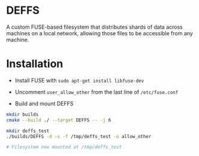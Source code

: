 # DEFFS
A custom FUSE-based filesystem that distributes shards of data across machines
on a local network, allowing those files to be accessible from any machine.

# Installation
- Install FUSE with `sudo apt-get install libfuse-dev`

- Uncomment `user_allow_other` from the last line of `/etc/fuse.conf`

- Build and mount DEFFS

```bash
mkdir builds
cmake --build ./ --target DEFFS -- -j 6

mkdir deffs_test
./builds/DEFFS -d -s -f /tmp/deffs_test -o allow_other

# Filesystem now mounted at /tmp/deffs_test
```
